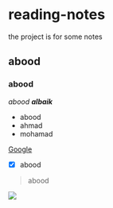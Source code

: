 # reading-notes
the project is for some notes 

## abood
### abood

_abood **albaik**_

* abood 
* ahmad 
* mohamad

[Google](https://www.google.jo/?hl=ar)


- [x] abood

> abood

![](https://th.bing.com/th/id/OIP.I0LpYDnh_3sEGOkADhkaeAHaFR?w=227&h=180&c=7&r=0&o=5&dpr=1.25&pid=1.7)

